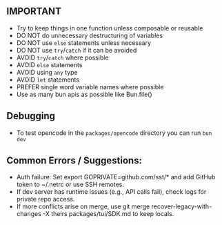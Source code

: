 ## IMPORTANT

- Try to keep things in one function unless composable or reusable
- DO NOT do unnecessary destructuring of variables
- DO NOT use `else` statements unless necessary
- DO NOT use `try`/`catch` if it can be avoided
- AVOID `try`/`catch` where possible
- AVOID `else` statements
- AVOID using `any` type
- AVOID `let` statements
- PREFER single word variable names where possible
- Use as many bun apis as possible like Bun.file()


## Debugging

- To test opencode in the `packages/opencode` directory you can run `bun dev`


## Common Errors / Suggestions:
- Auth failure: Set export GOPRIVATE=github.com/sst/* and add GitHub token to ~/.netrc or use SSH remotes.
- If dev server has runtime issues (e.g., API calls fail), check logs for private repo access.
- If more conflicts arise on merge, use git merge recover-legacy-with-changes -X theirs packages/tui/SDK.md to keep locals.
